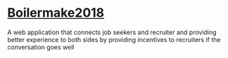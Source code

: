 # [Boilermake2018](https://boilermake2018.herokuapp.com)

A web application that connects job seekers and recruiter and providing better experience to both sides by providing incentives to recruiters if the conversation goes well
